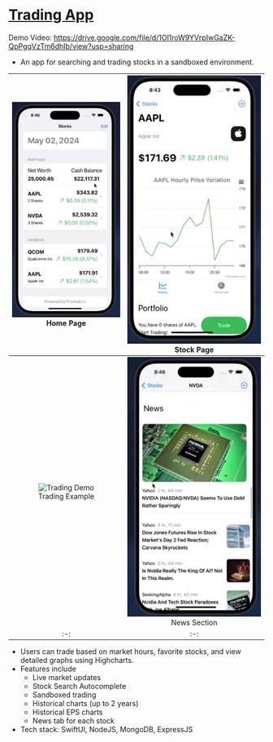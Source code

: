 # [Trading App](https://drive.google.com/file/d/1Ol1roW9YVrpIwGaZK-QpPgqVzTm6dhIb/view?usp=sharing)

Demo Video: https://drive.google.com/file/d/1Ol1roW9YVrpIwGaZK-QpPgqVzTm6dhIb/view?usp=sharing

* An app for searching and trading stocks in a sandboxed environment.

|![Home Page](./imgs/Home.png)<br>Home Page|![Stock Page](./imgs/Stock.png)<br>Stock Page|
|:-:|:-:|
|![Trading Demo](https://github.com/AaryaDevnani/TradingApp/assets/62675730/740d8cb6-824f-4c0e-884f-6196a9b5434d)<br>Trading Example|![News](./imgs/News.png)<br>News Section|
|:-:|:-:|

* Users can trade based on market hours, favorite stocks, and view detailed graphs using Highcharts.
* Features include
    - Live market updates
    - Stock Search Autocomplete
    - Sandboxed trading
    - Historical charts (up to 2 years)
    - Historical EPS charts
    - News tab for each stock
* Tech stack: SwiftUI, NodeJS, MongoDB, ExpressJS




